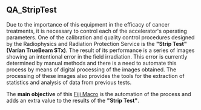 ## QA_StripTest
Due to the importance of this equipment in the efficacy of cancer treatments, it is necessary to control each of the accelerator's operating parameters. One of the calibration and quality control procedures designed by the Radiophysics and Radiation Protection Service is the **"Strip Test" (Varían TrueBeam STx)**. The result of its performance is a series of images showing an intentional error in the field irradiation. This error is currently determined by manual methods and there is a need to automate this process by means of digital processing of the images obtained. The processing of these images also provides the tools for the extraction of statistics and analysis of data from previous tests.

The **main objective** of this [Fiji Macro](https://imagej.nih.gov/ij/developer/macro/macros.html) is the automation of the process
and adds an extra value to the results of the **"Strip Test"**.
